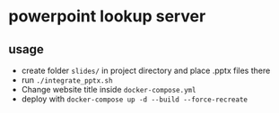 # powerpoint lookup server

## usage
- create folder `slides/` in project directory and place .pptx files there
- run `./integrate_pptx.sh`
- Change website title inside `docker-compose.yml`
- deploy with `docker-compose up -d --build --force-recreate`